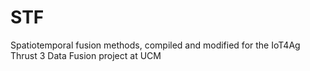 # STF
Spatiotemporal fusion methods, compiled and modified for the IoT4Ag Thrust 3 Data Fusion project at UCM
